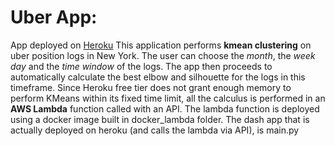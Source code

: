 # Uber App:
App deployed on [Heroku](https://uber-clustering.herokuapp.com)
This application performs **kmean clustering** on uber position logs in New York.
The user can choose the *month*, the *week day* and the *time window* of the logs.
The app then proceeds to automatically calculate the best elbow and silhouette for the logs in this timeframe.
Since Heroku free tier does not grant enough memory to perform KMeans within its fixed time limit, all the calculus is performed in an **AWS Lambda** function called with an API.
The lambda function is deployed using a docker image built in docker_lambda folder.
The dash app that is actually deployed on heroku (and calls the lambda via API), is main.py

